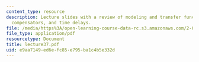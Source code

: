 ```yaml
---
content_type: resource
description: Lecture slides with a review of modeling and transfer functions, passive
  compensators, and time delays.
file: /media/https%3A/open-learning-course-data-rc.s3.amazonaws.com/2-004-systems-modeling-and-control-ii-fall-2007/e9aa7149ed6efc85e795ba1c4b5e332d_lecture37.pdf
file_type: application/pdf
resourcetype: Document
title: lecture37.pdf
uid: e9aa7149-ed6e-fc85-e795-ba1c4b5e332d
---
```

